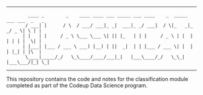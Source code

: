 ***
```
        ____ _        _    ____ ____ ___ _____ ___ ____    _  _____ ___ ___  _   _ 
       / ___| |      / \  / ___/ ___|_ _|  ___|_ _/ ___|  / \|_   _|_ _/ _ \| \ | |
      | |   | |     / _ \ \___ \___ \| || |_   | | |     / _ \ | |  | | | | |  \| |
      | |___| |___ / ___ \ ___) |__) | ||  _|  | | |___ / ___ \| |  | | |_| | |\  |
       \____|_____/_/   \_\____/____/___|_|   |___\____/_/   \_\_| |___\___/|_| \_|
 ```
***                                                                              
                                                                                                  

This repository contains the code and notes for the classification module completed as part of the Codeup Data Science program. 